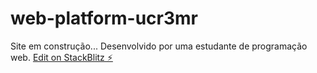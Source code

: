 # web-platform-ucr3mr
Site em construção...
Desenvolvido por uma estudante de programação web.
[Edit on StackBlitz ⚡️](https://stackblitz.com/edit/web-platform-ucr3mr)